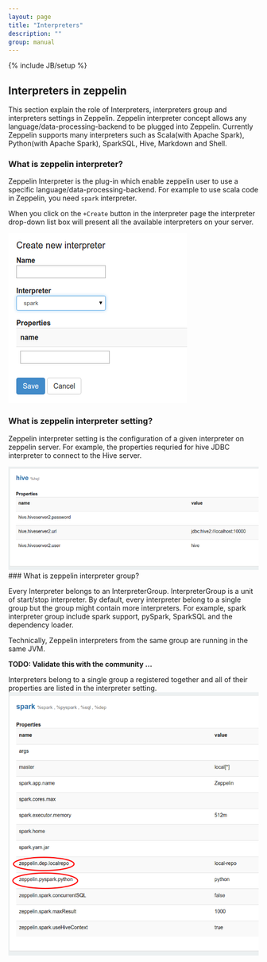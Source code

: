 ```yaml
---
layout: page
title: "Interpreters"
description: ""
group: manual
---
```

{% include JB/setup %}


## Interpreters in zeppelin

This section explain the role of Interpreters, interpreters group and interpreters settings in Zeppelin.
Zeppelin interpreter concept allows any language/data-processing-backend to be plugged into Zeppelin.
Currently Zeppelin supports many interpreters such as Scala(with Apache Spark), Python(with Apache Spark), SparkSQL, Hive, Markdown and Shell.

### What is zeppelin interpreter?

Zeppelin Interpreter is the plug-in which enable zeppelin user to use a specific language/data-processing-backend. For example to use scala code in Zeppelin, you need ```spark``` interpreter.

When you click on the ```+Create``` button in the interpreter page the interpreter drop-down list box will present all the available interpreters on your server.

<img src="../../assets/themes/zeppelin/img/screenshots/interpreter_create.png">

### What is zeppelin interpreter setting?

Zeppelin interpreter setting is the configuration of a given interpreter on zeppelin server. For example, the properties requried for hive  JDBC interpreter to connect to the Hive server.

<img src="../../assets/themes/zeppelin/img/screenshots/interpreter_setting.png">
### What is zeppelin interpreter group?

Every Interpreter belongs to an InterpreterGroup. InterpreterGroup is a unit of start/stop interpreter.
By default, every interpreter belong to a single group but the group might contain more interpreters. For example, spark interpreter group include spark support, pySpark, 
SparkSQL and the dependency loader.

Technically, Zeppelin interpreters from the same group are running in the same JVM.

**TODO: Validate this with the community ...**

Interpreters belong to a single group a registered together and all of their properties are listed in the interpreter setting.
<img src="../../assets/themes/zeppelin/img/screenshots/interpreter_setting_spark.png">
